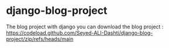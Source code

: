 # django-blog-project
The blog project with django
 you can download the blog project :
 https://codeload.github.com/Seyed-ALI-Dashti/django-blog-project/zip/refs/heads/main
